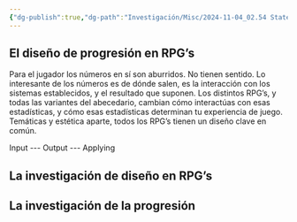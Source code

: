```yaml
---
{"dg-publish":true,"dg-path":"Investigación/Misc/2024-11-04_02.54 State of the Art.md","permalink":"/investigacion/misc/2024-11-04-02-54-state-of-the-art/","tags":["TFG","Diseño","RPG"]}
---
```


## El diseño de progresión en RPG’s

Para el jugador los números en sí son aburridos. No tienen sentido. Lo interesante de los números es de dónde salen, es la interacción con los sistemas establecidos, y el resultado que suponen. Los distintos RPG’s, y todas las variantes del abecedario, cambian cómo interactúas con esas estadísticas, y cómo esas estadísticas determinan tu experiencia de juego. Temáticas y estética aparte, todos los RPG’s tienen un diseño clave en común.

Input --- Output --- Applying

## La investigación de diseño en RPG’s


## La investigación de la progresión

